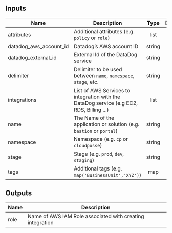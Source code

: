 
## Inputs

| Name | Description | Type | Default | Required |
|------|-------------|:----:|:-----:|:-----:|
| attributes | Additional attributes (e.g. `policy` or `role`) | list | `<list>` | no |
| datadog_aws_account_id | Datadog’s AWS account ID | string | - | yes |
| datadog_external_id | External Id of the DataDog service | string | - | yes |
| delimiter | Delimiter to be used between `name`, `namespace`, `stage`, etc. | string | `-` | no |
| integrations | List of AWS Services to integration with the DataDog service (e.g EC2, RDS, Billing ...) | list | - | yes |
| name | The Name of the application or solution  (e.g. `bastion` or `portal`) | string | - | yes |
| namespace | Namespace (e.g. `cp` or `cloudposse`) | string | - | yes |
| stage | Stage (e.g. `prod`, `dev`, `staging`) | string | - | yes |
| tags | Additional tags (e.g. `map('BusinessUnit','XYZ')`) | map | `<map>` | no |

## Outputs

| Name | Description |
|------|-------------|
| role | Name of AWS IAM Role associated with creating integration |

